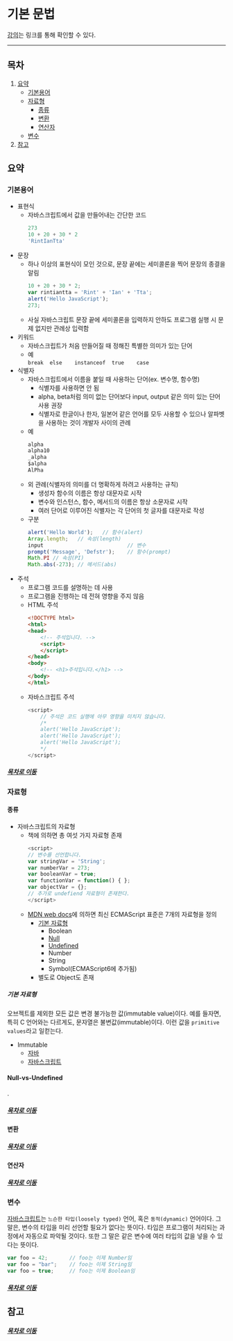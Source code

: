 기본 문법
=====
[강의](https://www.youtube.com/watch?v=FOli-PU8tTo&list=PLBXuLgInP-5kLy13XLuK8iBWVFDBJygYr&index=3)는 링크를 통해 확인할 수 있다.
- - -
## 목차
1. [요약](#요약)
	* [기본용어](#기본용어)
	* [자료형](#자료형)
		* [종류](#종류)
		* [변환](#변환)
		* [연산자](#연산자)
	* [변수](#변수)
2. [참고](#참고)

## 요약

### 기본용어
* 표현식
	* 자바스크립트에서 값을 만들어내는 간단한 코드  
		```javascript
		273
		10 + 20 + 30 * 2
		'RintIanTta'
		```
* 문장
	* 하나 이상의 표현식이 모인 것으로, 문장 끝에는 세미콜론을 찍어 문장의 종결을 알림  
		```javascript
		10 + 20 + 30 * 2;
		var rintiantta = 'Rint' + 'Ian' + 'Tta';
		alert('Hello JavaScript');
		273;
		```
	* 사실 자바스크립트 문장 끝에 세미콜론을 입력하지 안하도 프로그램 실행 시 문제 없지만 관례상 입력함
* 키워드
	* 자바스크립트가 처음 만들어질 때 정해진 특별한 의미가 있는 단어
	* 예  
		`break	else	instanceof	true	case`
* 식별자
	* 자바스크립트에서 이름을 붙일 때 사용하는 단어(ex. 변수명, 함수명)
		* 식별자를 사용하면 안 됨
		* alpha, beta처럼 의미 없는 단어보다 input, output 같은 의미 있는 단어 사용 권장
		* 식별자로 한글이나 한자, 일본어 같은 언어를 모두 사용할 수 있으나 알파벳을 사용하는 것이 개발자 사이의 관례
	* 예  
		```javascript
		alpha
		alpha10
		_alpha
		$alpha
		AlPha
		```
	* 외 관례(식별자의 의미를 더 명확하게 하려고 사용하는 규칙)
		* 생성자 함수의 이름은 항상 대문자로 시작
		* 변수와 인스턴스, 함수, 메서드의 이름은 항상 소문자로 시작
		* 여러 단어로 이루어진 식별자는 각 단어의 첫 글자를 대문자로 작성
	* 구분  
		```javascript
		alert('Hello World');	// 함수(alert)
		Array.length;	// 속성(length)
		input							// 변수
		prompt('Message', 'Defstr');	// 함수(prompt)
		Math.PI	// 속성(PI)
		Math.abs(-273);	// 메서드(abs)
		```
* 주석
	* 프로그램 코드를 설명하는 데 사용
	* 프로그램을 진행하는 데 전혀 영향을 주지 않음
	* HTML 주석  
		```html
		<!DOCTYPE html>
		<html>
		<head>
			<!-- 주석입니다. -->
			<script>
			</script>
		</head>
		<body>
			<!-- <h1>주석입니다.</h1> -->
		</body>
		</html>
		```
	* 자바스크립트 주석  
		```javascript
		<script>
			// 주석은 코드 실행에 아무 영향을 미치지 않습니다.
			/*
			alert('Hello JavaScript');
			alert('Hello JavaScript');
			alert('Hello JavaScript');
			*/
		</script>
		```
##### [목차로 이동](#목차)
		
### 자료형
#### 종류
* 자바스크립트의 자료형
	* 책에 의하면 총 여섯 가지 자료형 존재  
		```javascript
		<script>
		// 변수를 선언합니다.
		var stringVar = 'String';
		var numberVar = 273;
		var booleanVar = true;
		var functionVar = function() { };
		var objectVar = {};
		// 추가로 undefiend 자료형이 존재한다.
		</script>
		```
	* [MDN web docs](https://developer.mozilla.org/ko/docs/Web/JavaScript/Data_structures)에 의하면 최신 ECMAScript 표준은 7개의 자료형을 정의
		* [기본 자료형](#기본-자료형)
			* Boolean
			* [Null](#Null-vs-Undefined)
			* [Undefined](#Null-vs-Undefined)
			* Number
			* String
			* Symbol(ECMAScript6에 추가됨)
		* 별도로 Object도 존재

##### 기본 자료형
오브젝트를 제외한 모든 값은 변경 불가능한 값(immutable value)이다. 예를 들자면, 특히 C 언어와는 다르게도, 문자열은 불변값(immutable)이다. 이런 값을 `primitive values`라고 일컫는다.

* Immutable
	* [자바](https://limkydev.tistory.com/68)
	* [자바스크립트](http://blog.naver.com/PostView.nhn?blogId=wj8606&logNo=221209820504)

#### Null-vs-Undefined
.
	
##### [목차로 이동](#목차)

#### 변환


##### [목차로 이동](#목차)

#### 연산자


##### [목차로 이동](#목차)

### 변수
[자바스크립트](https://developer.mozilla.org/ko/docs/Web/JavaScript/Data_structures)는 `느슨한 타입(loosely typed)` 언어, 혹은 `동적(dynamic)` 언어이다. 그 말은, 변수의 타입을 미리 선언할 필요가 없다는 뜻이다. 타입은 프로그램이 처리되는 과정에서 자동으로 파악될 것이다. 또한 그 말은 같은 변수에 여러 타입의 값을 넣을 수 있다는 뜻이다.

```javascript
var foo = 42;		// foo는 이제 Number임
var foo = "bar";	// foo는 이제 String임
var foo = true;		// foo는 이제 Boolean임
```

##### [목차로 이동](#목차)

## 참고


##### [목차로 이동](#목차)